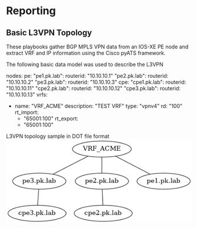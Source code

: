 # Reporting

## Basic L3VPN Topology
These playbooks gather BGP MPLS VPN data from an IOS-XE PE node and extract VRF and IP information using the Cisco pyATS framework. 

The following basic data model was used to describe the L3VPN

nodes:
  pe:
    "pe1.pk.lab": 
        routerid: "10.10.10.1"
    "pe2.pk.lab": 
        routerid: "10.10.10.2"
    "pe3.pk.lab": 
        routerid: "10.10.10.3"
  cpe:
    "cpe1.pk.lab": 
        routerid: "10.10.10.11"
    "cpe2.pk.lab": 
        routerid: "10.10.10.12"
    "cpe3.pk.lab": 
        routerid: "10.10.10.13"
vrfs:
  - name: "VRF_ACME"
    description: "TEST VRF"
    type: "vpnv4"
    rd: "100"
    rt_import:
      - "65001:100"
    rt_export:
      - "65001:100"
      
 L3VPN topology sample in DOT file format
 ![L3VPN Diagram](./results/pe2.pk.lab.png)
